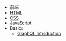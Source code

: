 

- 前端
- [HTML](/FrontEnd/html)
- [CSS](/FrontEnd/css)
- [JavaScript](/FrontEnd/javascript)
- Basics
  - [GraphQL Introduction](/graphql-introduction)